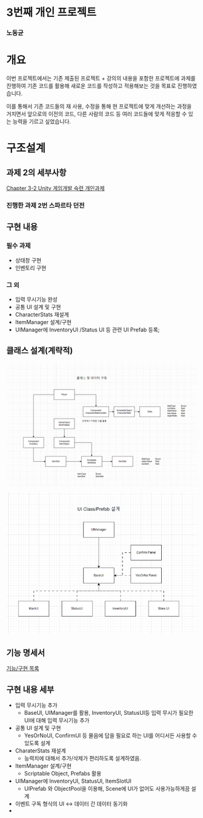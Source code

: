 # 3번째 개인 프로젝트

### 노동균

# 개요

 이번 프로젝트에서는 기존 제출된 프로젝트 + 강의의 내용을 포함한 프로젝트에 과제를 진행하여 기존 코드를 활용해 새로운 코드를 작성하고 적용해보는 것을 목표로 진행하였습니다.

 이를 통해서 기존 코드들의 재 사용, 수정을 통해 현 프로젝트에 맞게 개선하는 과정을 거치면서 앞으로의 이전의 코드, 다른 사람의 코드 등 여러 코드들에 맞게 적응할 수 있는 능력을 기르고 싶었습니다.

# 구조설계

## 과제 2의 세부사항


[Chapter 3-2 Unity 게임개발 숙련 개인과제](https://www.notion.so/Chapter-3-2-Unity-3db6735ddda14d6dad34be754e6b0d3f?pvs=21)
### 진행한 과제 2번 스파르타 던전
## 구현 내용


### 필수 과제 
- 상태창 구현
- 인벤토리 구현

  
### 그 외
- 입력 무시기능 완성
- 공통 UI 설계 및 구현
- CharacterStats 재설계
- ItemManager 설계/구현
- UIManager에 InventoryUI /Status UI 등 관련 UI Prefab 등록;

   
## 클래스 설계(계략적)

![Untitled](Image/Untitled.png)

![Untitled](Image/Untitled%201.png)

## 기능 명세서

[기능/구현 목록](Image/%E1%84%80%E1%85%B5%E1%84%82%E1%85%B3%E1%86%BC%20%E1%84%80%E1%85%AE%E1%84%92%E1%85%A7%E1%86%AB%20%E1%84%86%E1%85%A9%E1%86%A8%E1%84%85%E1%85%A9%E1%86%A8%20313c5725d92c4bf681d63993a5e322b3.csv)

## 구현 내용 세부
- 입력 무시기능 추가
  - BaseUI, UIManager를 활용, InventoryUI, StatusUI등 입력 무시가 필요한 UI에 대해 입력 무시기능 추가
- 공통 UI 설계 및 구현
  - YesOrNoUI, ConfirmUI 등 물음에 답을 필요로 하는 UI를 어디서든 사용할 수 있도록 설계
- CharaterStats 재설계
  - 능력치에 대해서 추가/삭제가 편리하도록 설계하였음.  
- ItemManager 설계/구현
  - Scriptable Object, Prefabs 활용
- UIManager에 InventoryUI, StatusUI, ItemSlotUI
  - UIPrefab 와 ObjectPool을 이용해, Scene에 UI가 없어도 사용가능하게끔 설계
- 이벤트 구독 형식의 UI <-> 데이터 간 데이터 동기화
-  

